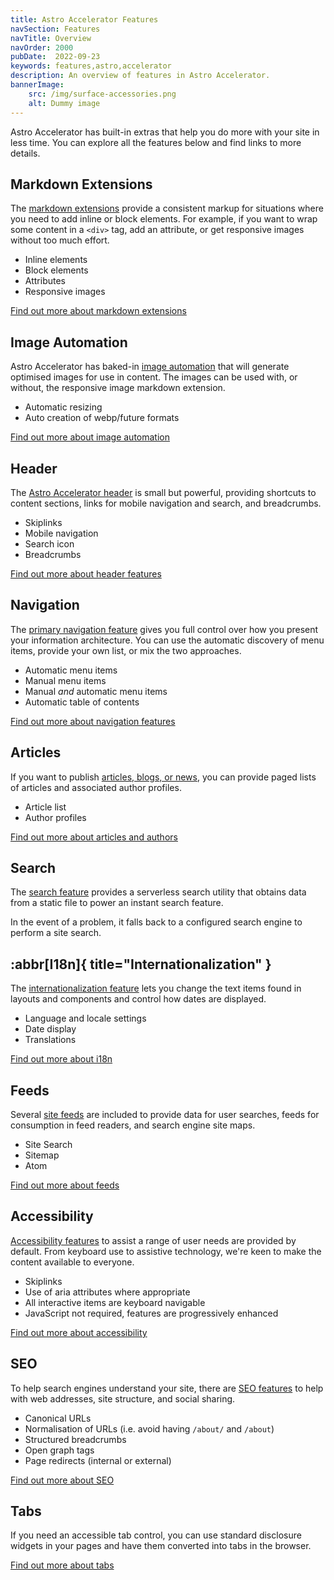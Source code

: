 ```yaml
---
title: Astro Accelerator Features
navSection: Features
navTitle: Overview
navOrder: 2000
pubDate:  2022-09-23
keywords: features,astro,accelerator
description: An overview of features in Astro Accelerator.
bannerImage:
    src: /img/surface-accessories.png
    alt: Dummy image
---
```


Astro Accelerator has built-in extras that help you do more with your site in less time. You can explore all the features below and find links to more details.

## Markdown Extensions

The [markdown extensions](/features/markdown/) provide a consistent markup for situations where you need to add inline or block elements. For example, if you want to wrap some content in a `<div>` tag, add an attribute, or get responsive images without too much effort.

- Inline elements
- Block elements
- Attributes
- Responsive images

[Find out more about markdown extensions](/features/markdown/)

## Image Automation

Astro Accelerator has baked-in [image automation](/features/image-automation/) that will generate optimised images for use in content. The images can be used with, or without, the responsive image markdown extension.

- Automatic resizing
- Auto creation of webp/future formats

[Find out more about image automation](/features/image-automation/)

## Header

The [Astro Accelerator header](/features/header/) is small but powerful, providing shortcuts to content sections, links for mobile navigation and search, and breadcrumbs. 

- Skiplinks
- Mobile navigation
- Search icon
- Breadcrumbs

[Find out more about header features](/features/header/)

## Navigation

The [primary navigation feature](/features/navigation/) gives you full control over how you present your information architecture. You can use the automatic discovery of menu items, provide your own list, or mix the two approaches.

- Automatic menu items
- Manual menu items
- Manual *and* automatic menu items
- Automatic table of contents

[Find out more about navigation features](/features/navigation/)

## Articles

If you want to publish [articles, blogs, or news](/features/posts/), you can provide paged lists of articles and associated author profiles.

- Article list
- Author profiles

[Find out more about articles and authors](/features/posts/)

## Search

The [search feature](/features/search/) provides a serverless search utility that obtains data from a static file to power an instant search feature.

In the event of a problem, it falls back to a configured search engine to perform a site search.

## :abbr[I18n]{ title="Internationalization" }

The [internationalization feature](/features/internationalization/) lets you change the text items found in layouts and components and control how dates are displayed.

- Language and locale settings
- Date display
- Translations

[Find out more about i18n](/features/internationalization/)

## Feeds

Several [site feeds](/features/feeds/) are included to provide data for user searches, feeds for consumption in feed readers, and search engine site maps.

- Site Search
- Sitemap
- Atom

[Find out more about feeds](/features/feeds/)

## Accessibility

[Accessibility features](/features/accessibility/) to assist a range of user needs are provided by default. From keyboard use to assistive technology, we're keen to make the content available to everyone.

- Skiplinks
- Use of aria attributes where appropriate
- All interactive items are keyboard navigable
- JavaScript not required, features are progressively enhanced

[Find out more about accessibility](/features/accessibility/)

## SEO

To help search engines understand your site, there are [SEO features](/features/seo/) to help with web addresses, site structure, and social sharing.

- Canonical URLs
- Normalisation of URLs (i.e. avoid having `/about/` and `/about`)
- Structured breadcrumbs
- Open graph tags
- Page redirects (internal or external)

[Find out more about SEO](/features/seo/)

## Tabs

If you need an accessible tab control, you can use standard disclosure widgets in your pages and have them converted into tabs in the browser.

[Find out more about tabs](/features/tabs/)
